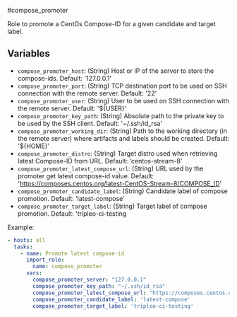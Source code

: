 #compose_promoter

Role to promote a CentOs Compose-ID for a given candidate and target label.

## Variables
* `compose_promoter_host`: (String) Host or IP of the server to store the compose-ids. Default: '127.0.0.1'
* `compose_promoter_port`: (String) TCP destination port to be used on SSH connection with the remote server. Default: '22'
* `compose_promoter_user`: (String) User to be used on SSH connection with the remote server. Default: '${USER}'
* `compose_promoter_key_path`: (String) Absolute path to the private key to be used by the SSH client. Default: '~/.ssh/id_rsa'
* `compose_promoter_working_dir`: (String) Path to the working directory (in the remote server) where artifacts and labels should be created. Default: '${HOME}'
* `compose_promoter_distro`: (String) Target distro used when retrieving latest Compose-ID from URL. Default: 'centos-stream-8'
* `compose_promoter_latest_compose_url`: (String) URL used by the promoter get latest compose-id value. Default: 'https://composes.centos.org/latest-CentOS-Stream-8/COMPOSE_ID'
* `compose_promoter_candidate_label`: (String) Candidate label of compose promotion. Default: 'latest-compose'
* `compose_promoter_target_label`: (String) Target label of compose promotion. Default: 'tripleo-ci-testing

Example:
```yaml
- hosts: all
  tasks:
    - name: Promote latest compose-id
      import_role:
        name: compose_promoter
      vars:
        compose_promoter_server: "127.0.0.1"
        compose_promoter_key_path: "~/.ssh/id_rsa"
        compose_promoter_latest_compose_url: "https://composes.centos.org/latest-CentOS-Stream-8/COMPOSE_ID"
        compose_promoter_candidate_label: 'latest-compose'
        compose_promoter_target_label: 'tripleo-ci-testing'
```
